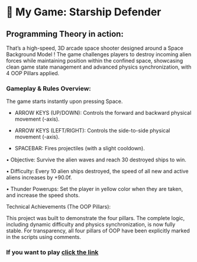 # 🚀 My Game: Starship Defender

## Programming Theory in action: 

That’s a high-speed, 3D arcade space shooter designed around a Space Background Model ! The game challenges players to destroy incoming alien forces while maintaining position within the confined space, showcasing clean game state management and advanced physics synchronization, with 4 OOP Pillars applied. 

### Gameplay & Rules Overview:

The game starts instantly upon pressing Space.

- ARROW KEYS (UP/DOWN): Controls the forward and backward physical movement (-axis).

- ARROW KEYS (LEFT/RIGHT): Controls the side-to-side physical movement (-axis).

- SPACEBAR: Fires projectiles (with a slight cooldown).

•	Objective: Survive the alien waves and reach 30 destroyed ships to win.

•	Difficulty: Every 10 alien ships destroyed, the speed of all new and active aliens increases by +90.0f.

•	Thunder Powerups: Set the player in yellow color when they are taken, and increase the speed shots.

Technical Achievements (The OOP Pillars): 

This project was built to demonstrate the four pillars. The complete logic, including dynamic difficulty and physics synchronization, is now fully stable. For transparency, all four pillars of OOP have been explicitly marked in the scripts using comments.

### If you want to play [click the link]( https://play.unity.com/en/games/4b355da4-857a-4910-b1d8-1ceab9c4e4f9/my-game-starship-defender)
